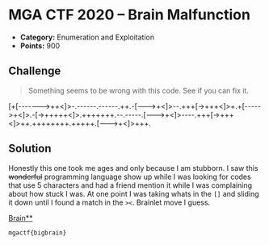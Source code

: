 # MGA CTF 2020 – Brain Malfunction

* **Category:** Enumeration and Exploitation
* **Points:** 900

## Challenge

> Something seems to be wrong with this code. See if you can fix it.

[+[------->++<]>-.------.------.++.-[--->+<]>--.+++[->+++<]>+.+[----->+<]>.-[->+++++<]>.+++++++.--.-----.[--->+<]>----.+++[->+++<]>++.++++++++.+++++.[--->+<]>+++.

## Solution

Honestly this one took me ages and only because I am stubborn. I saw this ~~wonderful~~ programming language show up 
while I was looking for codes that use 5 characters and had a friend mention it while I was complaining about how stuck 
I was. At one point I was taking whats in the `[]` and sliding it down until I found a match in the `><`. 
Brainlet move I guess.

[Brain**](https://www.dcode.fr/brainfuck-language)

```
mgactf{bigbrain}
```